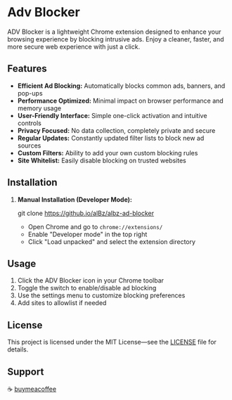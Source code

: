 # Adv Blocker

ADV Blocker is a lightweight Chrome extension designed to enhance your browsing experience by blocking intrusive ads.
Enjoy a cleaner, faster, and more secure web experience with just a click.

## Features

- **Efficient Ad Blocking:** Automatically blocks common ads, banners, and pop-ups
- **Performance Optimized:** Minimal impact on browser performance and memory usage
- **User-Friendly Interface:** Simple one-click activation and intuitive controls
- **Privacy Focused:** No data collection, completely private and secure
- **Regular Updates:** Constantly updated filter lists to block new ad sources
- **Custom Filters:** Ability to add your own custom blocking rules
- **Site Whitelist:** Easily disable blocking on trusted websites

## Installation

1. **Manual Installation (Developer Mode):**
   
   git clone https://github.io/alBz/albz-ad-blocker
   
   - Open Chrome and go to `chrome://extensions/`
   - Enable "Developer mode" in the top right
   - Click "Load unpacked" and select the extension directory

## Usage

1. Click the ADV Blocker icon in your Chrome toolbar
2. Toggle the switch to enable/disable ad blocking
3. Use the settings menu to customize blocking preferences
4. Add sites to allowlist if needed


## License

This project is licensed under the MIT License—see the [LICENSE](LICENSE) file for details.

## Support

☕️ [buymeacoffee](https://buymeacoffee.com/albz)
